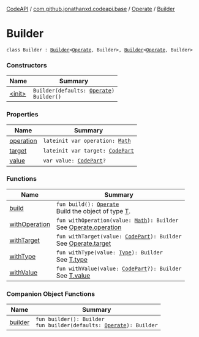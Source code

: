 [CodeAPI](../../../index.md) / [com.github.jonathanxd.codeapi.base](../../index.md) / [Operate](../index.md) / [Builder](.)

# Builder

`class Builder : `[`Builder`](../../-value-holder/-builder/index.md)`<`[`Operate`](../index.md)`, Builder>, `[`Builder`](../../-typed/-builder/index.md)`<`[`Operate`](../index.md)`, Builder>`

### Constructors

| Name | Summary |
|---|---|
| [&lt;init&gt;](-init-.md) | `Builder(defaults: `[`Operate`](../index.md)`)`<br>`Builder()` |

### Properties

| Name | Summary |
|---|---|
| [operation](operation.md) | `lateinit var operation: `[`Math`](../../../com.github.jonathanxd.codeapi.operator/-operator/-math/index.md) |
| [target](target.md) | `lateinit var target: `[`CodePart`](../../../com.github.jonathanxd.codeapi/-code-part/index.md) |
| [value](value.md) | `var value: `[`CodePart`](../../../com.github.jonathanxd.codeapi/-code-part/index.md)`?` |

### Functions

| Name | Summary |
|---|---|
| [build](build.md) | `fun build(): `[`Operate`](../index.md)<br>Build the object of type [T](#). |
| [withOperation](with-operation.md) | `fun withOperation(value: `[`Math`](../../../com.github.jonathanxd.codeapi.operator/-operator/-math/index.md)`): Builder`<br>See [Operate.operation](../operation.md) |
| [withTarget](with-target.md) | `fun withTarget(value: `[`CodePart`](../../../com.github.jonathanxd.codeapi/-code-part/index.md)`): Builder`<br>See [Operate.target](../target.md) |
| [withType](with-type.md) | `fun withType(value: `[`Type`](http://docs.oracle.com/javase/6/docs/api/java/lang/reflect/Type.html)`): Builder`<br>See [T.type](#) |
| [withValue](with-value.md) | `fun withValue(value: `[`CodePart`](../../../com.github.jonathanxd.codeapi/-code-part/index.md)`?): Builder`<br>See [T.value](#) |

### Companion Object Functions

| Name | Summary |
|---|---|
| [builder](builder.md) | `fun builder(): Builder`<br>`fun builder(defaults: `[`Operate`](../index.md)`): Builder` |
